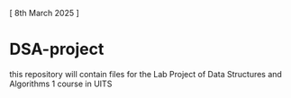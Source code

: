 [ 8th March 2025 ]

# DSA-project
this repository will contain files for the Lab Project of Data Structures and Algorithms 1 course in UITS
